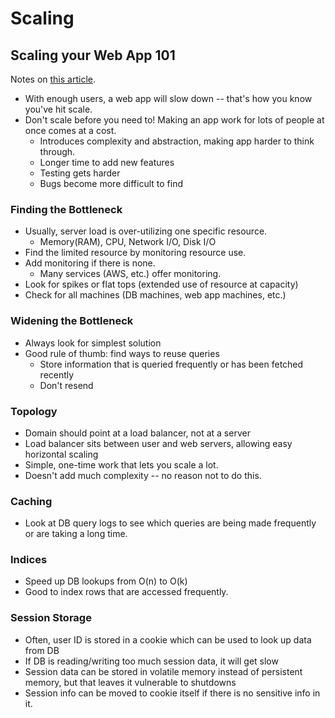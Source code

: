 # Scaling

## Scaling your Web App 101
  Notes on [this article](https://blog.hartleybrody.com/scale-load/).
  - With enough users, a web app will slow down -- that's how you know you've hit scale.
  - Don't scale before you need to! Making an app work for lots of people at once comes at a cost.
    - Introduces complexity and abstraction, making app harder to think through.
    - Longer time to add new features
    - Testing gets harder
    - Bugs become more difficult to find

### Finding the Bottleneck
  - Usually, server load is over-utilizing one specific resource.
    - Memory(RAM), CPU, Network I/O, Disk I/O
  - Find the limited resource by monitoring resource use.
  - Add monitoring if there is none.
    - Many services (AWS, etc.) offer monitoring.
  - Look for spikes or flat tops (extended use of resource at capacity)
  - Check for all machines (DB machines, web app machines, etc.)

### Widening the Bottleneck
  - Always look for simplest solution
  - Good rule of thumb: find ways to reuse queries
    - Store information that is queried frequently or has been fetched recently
    - Don't resend

### Topology
  - Domain should point at a load balancer, not at a server
  - Load balancer sits between user and web servers, allowing easy horizontal scaling
  - Simple, one-time work that lets you scale a lot.
  - Doesn't add much complexity -- no reason not to do this.

### Caching
  - Look at DB query logs to see which queries are being made frequently or are taking a long time.

### Indices
  - Speed up DB lookups from O(n) to O(k)
  - Good to index rows that are accessed frequently.

### Session Storage
  - Often, user ID is stored in a cookie which can be used to look up data from DB
  - If DB is reading/writing too much session data, it will get slow
  - Session data can be stored in volatile memory instead of persistent memory, but that leaves it vulnerable to shutdowns
  - Session info can be moved to cookie itself if there is no sensitive info in it.
